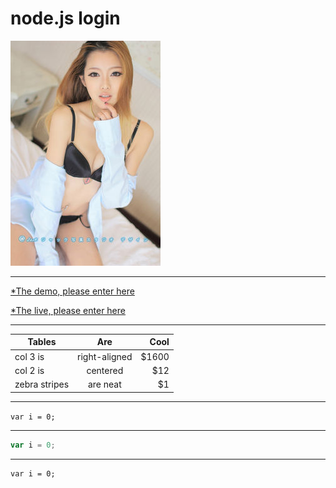 ﻿# node.js login

![](g1.jpg)

***

[*The demo, please enter here](https://myaccount.vantagefx.cn/tradingaccounts/registerdemo?i=Mzg0OTEmMzI3ODM2)

[*The live, please enter here](https://myaccount.vantagefx.cn/tradingaccounts/registerlive?i=Mzg0OTEmMzI3ODM2)

***

| Tables        | Are           | Cool  |
| ------------- |:-------------:| -----:|
| col 3 is      | right-aligned | $1600 |
| col 2 is      | centered      |   $12 |
| zebra stripes | are neat      |    $1 |

***
`var i = 0;`

***
```js
var i = 0;
```

***
	var i = 0;